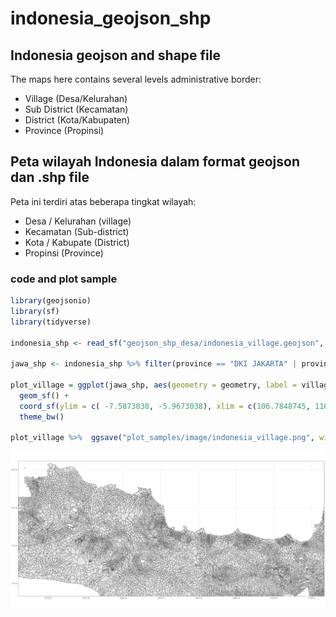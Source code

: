 # indonesia_geojson_shp

## Indonesia geojson and shape file
The maps here contains several levels administrative border:
- Village (Desa/Kelurahan)
- Sub District (Kecamatan)
- District (Kota/Kabupaten)
- Province (Propinsi)


## Peta wilayah Indonesia dalam format geojson dan .shp file
Peta ini terdiri atas beberapa tingkat wilayah:
- Desa / Kelurahan (village)
- Kecamatan (Sub-district)
- Kota / Kabupate (District)
- Propinsi (Province)

### code and plot sample

```r
library(geojsonio)
library(sf)
library(tidyverse)

indonesia_shp <- read_sf("geojson_shp_desa/indonesia_village.geojson", type = 4)

jawa_shp <- indonesia_shp %>% filter(province == "DKI JAKARTA" | province == "JAWA BARAT" | province == "JAWA TENGAH")

plot_village = ggplot(jawa_shp, aes(geometry = geometry, label = village)) + 
  geom_sf() + 
  coord_sf(ylim = c( -7.5873038, -5.9673038), xlim = c(106.7848745, 110.4848745)) +
  theme_bw()

plot_village %>%  ggsave("plot_samples/image/indonesia_village.png", width = 2048, height = 1080, units = "px")
```

![village plot](plot_samples/images/indonesia_village.png)


